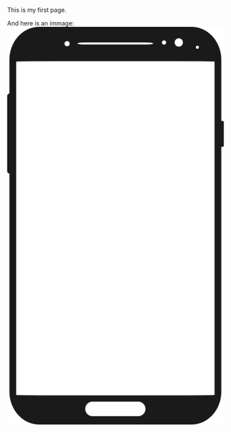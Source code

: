 This is my first page.

And here is an immage:
<img src="images/pixbay_smartphone-2237421_1280.png" alt="hi" class="inline"/>


